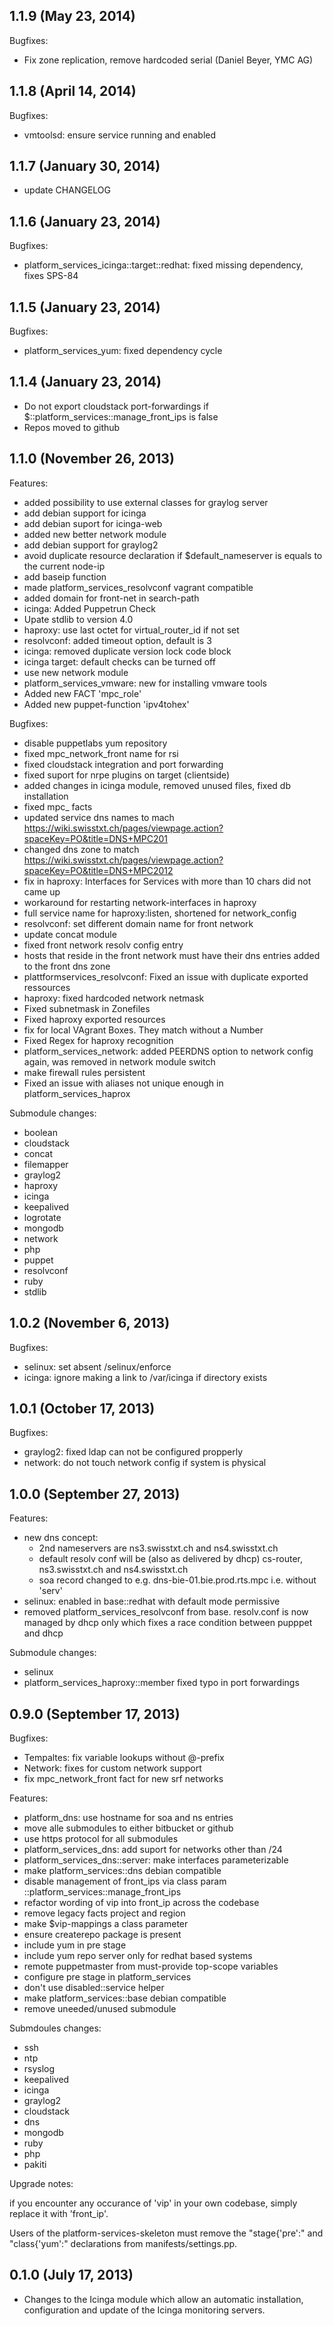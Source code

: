 ## 1.1.9 (May 23, 2014)

Bugfixes:

  * Fix zone replication, remove hardcoded serial (Daniel Beyer, YMC AG)


## 1.1.8 (April 14, 2014)

Bugfixes:

  * vmtoolsd: ensure service running and enabled


## 1.1.7 (January 30, 2014)

  * update CHANGELOG


## 1.1.6 (January 23, 2014)

Bugfixes:

  * platform_services_icinga::target::redhat: fixed missing dependency, fixes SPS-84


## 1.1.5 (January 23, 2014)

Bugfixes:

  * platform_services_yum: fixed dependency cycle


## 1.1.4 (January 23, 2014)

  * Do not export cloudstack port-forwardings if $::platform_services::manage_front_ips is false
  * Repos moved to github


## 1.1.0 (November 26, 2013)

Features:

  * added possibility to use external classes for graylog server
  * add debian support for icinga
  * add debian suport for icinga-web
  * added new better network module
  * add debian support for graylog2
  * avoid duplicate resource declaration if $default_nameserver is equals to the current node-ip
  * add baseip function
  * made platform_services_resolvconf vagrant compatible
  * added domain for front-net in search-path
  * icinga: Added Puppetrun Check
  * Upate stdlib to version 4.0
  * haproxy: use last octet for virtual_router_id if not set
  * resolvconf: added timeout option, default is 3
  * icinga: removed duplicate version lock code block
  * icinga target: default checks can be turned off
  * use new network module
  * platform_services_vmware: new for installing vmware tools
  * Added new FACT 'mpc_role'
  * Added new puppet-function 'ipv4tohex'
  
Bugfixes:

  * disable puppetlabs yum repository
  * fixed mpc_network_front name for rsi
  * fixed cloudstack integration and port forwarding
  * fixed suport for nrpe plugins on target (clientside)
  * added changes in icinga module, removed unused files, fixed db installation
  * fixed mpc_ facts
  * updated service dns names to mach 
    https://wiki.swisstxt.ch/pages/viewpage.action?spaceKey=PO&title=DNS+MPC201
  * changed dns zone to match 
    https://wiki.swisstxt.ch/pages/viewpage.action?spaceKey=PO&title=DNS+MPC2012
  * fix in haproxy: Interfaces for Services with more than 10 chars did not came up
  * workaround for restarting network-interfaces in haproxy
  * full service name for haproxy:listen, shortened for network_config
  * resolvconf: set different domain name for front network
  * update concat module
  * fixed front network resolv config entry
  * hosts that reside in the front network must have their dns entries added to the front dns zone
  * plattformservices_resolvconf: Fixed an issue with duplicate exported ressources
  * haproxy: fixed hardcoded network netmask
  * Fixed subnetmask in Zonefiles
  * Fixed haproxy exported resources
  * fix for local VAgrant Boxes. They match without a Number
  * Fixed Regex for haproxy recognition
  * platform_services_network: added PEERDNS option to network config again, was removed in network module switch
  * make firewall rules persistent
  * Fixed an issue with aliases not unique enough in platform_services_haprox

Submodule changes:

  * boolean
  * cloudstack
  * concat
  * filemapper
  * graylog2
  * haproxy
  * icinga
  * keepalived
  * logrotate
  * mongodb
  * network
  * php
  * puppet
  * resolvconf
  * ruby
  * stdlib


## 1.0.2 (November 6, 2013)

Bugfixes:

  * selinux: set absent /selinux/enforce
  * icinga: ignore making a link to /var/icinga if directory exists


## 1.0.1 (October 17, 2013)

Bugfixes:

  * graylog2: fixed ldap can not be configured propperly
  * network: do not touch network config if system is physical


## 1.0.0 (September 27, 2013)

Features:

  * new dns concept: 
    * 2nd nameservers are ns3.swisstxt.ch and ns4.swisstxt.ch
    * default resolv conf will be (also as delivered by dhcp) cs-router, ns3.swisstxt.ch and ns4.swisstxt.ch
    * soa record changed to e.g. dns-bie-01.bie.prod.rts.mpc i.e. without 'serv'
  * selinux: enabled in base::redhat with default mode permissive
  * removed platform_services_resolvconf from base. resolv.conf is now managed by dhcp only 
    which fixes a race condition between pupppet and dhcp

Submodule changes:

  * selinux
  * platform_services_haproxy::member fixed typo in port forwardings


## 0.9.0 (September 17, 2013)

Bugfixes:

  * Tempaltes: fix variable lookups without @-prefix
  * Network: fixes for custom network support
  * fix mpc_network_front fact for new srf networks

Features:

  * platform_dns: use hostname for soa and ns entries
  * move alle submodules to either bitbucket or github
  * use https protocol for all submodules
  * platform_services_dns: add suport for networks other than /24
  * platform_services_dns::server: make interfaces parameterizable
  * make platform_services::dns debian compatible
  * disable management of front_ips via class param ::platform_services::manage_front_ips
  * refactor wording of vip into front_ip across the codebase
  * remove legacy facts project and region
  * make $vip-mappings a class parameter
  * ensure createrepo package is present
  * include yum in pre stage
  * include yum repo server only for redhat based systems
  * remote puppetmaster from must-provide top-scope variables
  * configure pre stage in platform_services
  * don't use disabled::service helper
  * make platform_services::base debian compatible
  * remove uneeded/unused submodule

Submdoules changes:

  * ssh
  * ntp
  * rsyslog
  * keepalived
  * icinga
  * graylog2
  * cloudstack
  * dns
  * mongodb
  * ruby
  * php
  * pakiti

Upgrade notes:

  if you encounter any occurance of 'vip' in your own codebase, 
  simply replace it with 'front_ip'.

  Users of the platform-services-skeleton must remove the "stage{'pre':"
  and "class{'yum':" declarations from manifests/settings.pp.


## 0.1.0 (July 17, 2013)

  * Changes to the Icinga module which allow an automatic installation, 
    configuration and update of the Icinga monitoring servers.

